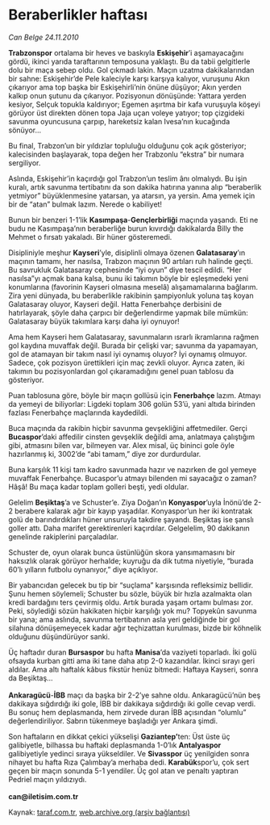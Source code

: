 # Beraberlikler haftası

*Can Belge 24.11.2010*

<div class="yazi"><p><b>Trabzonspor</b> ortalama bir heves ve baskıyla <b>Eskişehir</b>’i aşamayacağını gördü, ikinci yarıda taraftarının temposuna yaklaştı. Bu da tabii gelgitlerle dolu bir maça sebep oldu. Gol çıkmadı lakin. Maçın uzatma dakikalarından bir sahne: Eskişehir’de Pele kaleciyle karşı karşıya kalıyor, vuruşunu Akın çıkarıyor ama top başka bir Eskişehirli’nin önüne düşüyor; Akın yerden kalkıp onun şutunu da çıkarıyor. Pozisyonun dönüşünde: Yattara yerden kesiyor, Selçuk topukla kaldırıyor; Egemen aşırtma bir kafa vuruşuyla köşeyi görüyor üst direkten dönen topa Jaja uçan voleye yatıyor; top çizgideki savunma oyuncusuna çarpıp, hareketsiz kalan Ivesa’nın kucağında sönüyor...</p>
<p>Bu final, Trabzon’un bir yıldızlar topluluğu olduğunu çok açık gösteriyor; kalecisinden başlayarak, topa değen her Trabzonlu “ekstra” bir numara sergiliyor.</p>
<p>Aslında, Eskişehir’in kaçırdığı gol Trabzon’un teslim ânı olmalıydı. Bu işin kuralı, artık savunma tertibatını da son dakika hatırına yanına alıp “beraberlik yetmiyor” büyüklenmesine yatarsan, ya atarsın, ya yersin. Ama yemek için bir de “atan” bulmak lazım. Nerede o kabiliyet!</p>
<p>Bunun bir benzeri 1-1’lik <b>Kasımpaşa</b>-<b>Gençlerbirliği</b> maçında yaşandı. Eti ne budu ne Kasımpaşa’nın beraberliğe burun kıvırdığı dakikalarda Billy the Mehmet o fırsatı yakaladı. Bir hüner gösteremedi.</p>
<p>Disipliniyle meşhur <b>Kayseri</b>’yle, disiplinli olmaya özenen <b>Galatasaray</b>’ın maçının tamamı, her nasılsa, Trabzon maçının 90 artıları ruh halinde geçti. Bu savrukluk Galatasaray cephesinde “iyi oyun” diye tescil edildi. “Her nasılsa”yı açmak bana kalsa, bunu iki takımın böyle bir eşleşmedeki yeni konumlarına (favorinin Kayseri olmasına meselâ) alışamamalarına bağlarım. Zira yeni dünyada, bu beraberlikle rakibinin şampiyonluk yoluna taş koyan Galatasaray oluyor, Kayseri değil. Hatta Fenerbahçe derbisini de hatırlayarak, şöyle daha çarpıcı bir değerlendirme yapmak bile mümkün: Galatasaray büyük takımlara karşı daha iyi oynuyor!</p>
<p>Ama hem Kayseri hem Galatasaray, savunmaların ısrarlı ikramlarına rağmen gol kaydına muvaffak değil. Burada bir çelişki var; savunma da yapamayan, gol de atamayan bir takım nasıl iyi oynamış oluyor? İyi oynamış olmuyor. Sadece, çok pozisyon ürettikleri için maç zevkli oluyor. Ayrıca zaten, iki takımın bu pozisyonlardan gol çıkaramadığını genel puan tablosu da gösteriyor.</p>
<p>Puan tablosuna göre, böyle bir maçın gollüsü için <b>Fenerbahçe</b> lazım. Atmayı da yemeyi de biliyorlar: Ligdeki toplam 306 golün 53’ü, yani altıda birinden fazlası Fenerbahçe maçlarında kaydedildi.</p>
<p>Buca maçında da rakibin hiçbir savunma gevşekliğini affetmediler. Gerçi <b>Bucaspor</b>’daki affedilir cinsten gevşeklik değildi ama, anlatmaya çalıştığım gibi, atmasını bilen var, bilmeyen var. Alex misal, üç bininci gole öyle hazırlanmış ki, 3002’de “abi tamam,” diye zor durdurdular.</p>
<p>Buna karşılık 11 kişi tam kadro savunmada hazır ve nazırken de gol yemeye muvaffak Fenerbahçe. Bucaspor’u atmayı bilenden mi sayacağız o zaman? Hâşâ! Bu maça kadar toplam golleri beşti, yedi oldular.</p>
<p>Gelelim <b>Beşiktaş</b>’a ve Schuster’e. Ziya Doğan’ın <b>Konyaspor</b>’uyla İnönü’de 2-2 berabere kalarak ağır bir kayıp yaşadılar. Konyaspor’un her iki kontratak golü de barındırdıkları hüner unsuruyla takdire şayandı. Beşiktaş ise şanslı goller attı. Daha marifet gerektirenleri kaçırdılar. Gelgelelim, 90 dakikanın genelinde rakiplerini parçaladılar.</p>
<p>Schuster de, oyun olarak bunca üstünlüğün skora yansımamasını bir haksızlık olarak görüyor herhalde; kuyruğu da dik tutma niyetiyle, “burada 60’lı yılların futbolu oynanıyor,” diye açıklıyor.</p>
<p>Bir yabancıdan gelecek bu tip bir “suçlama” karşısında refleksimiz bellidir. Şunu hemen söylemeli; Schuster bu sözle, büyük bir hızla azalmakta olan kredi bardağını ters çevirmiş oldu. Artık burada yaşam ortamı bulması zor. Peki, söylediği sözün hakikaten hiçbir karşılığı yok mu? Topyekûn savunma bir yana; ama aslında, savunma tertibatının asla yeri geldiğinde bir gol silahına dönüşemeyecek kadar ağır teçhizattan kurulması, bizde bir köhnelik olduğunu düşündürüyor sanki.</p>
<p>Üç haftadır duran <b>Bursaspor</b> bu hafta <b>Manisa</b>’da vaziyeti toparladı. İki golü ofsayda kurban gitti ama iki tane daha atıp 2-0 kazandılar. İkinci sırayı geri aldılar. Ama altı haftalık kâbus fikstür henüz bitmedi: Haftaya Kayseri, sonra da Beşiktaş...<br/><br/><b>Ankaragücü</b>-<b>İBB</b> maçı da başka bir 2-2’ye sahne oldu. Ankaragücü’nün beş dakikaya sığdırdığı iki gole, İBB bir dakikaya sığdırdığı iki golle cevap verdi. Bu sonuç hem deplasmanda, hem zirvede duran İBB açısından “olumlu” değerlendiriliyor. Sabrın tükenmeye başladığı yer Ankara şimdi.</p>
<p>Son haftaların en dikkat çekici yükselişi <b>Gaziantep’</b>ten: Üst üste üç galibiyetle, bilhassa bu haftaki deplasmanda 1-0’lık <b>Antalyaspor</b> galibiyetiyle yedinci sıraya yükseldiler. Ve <b>Sivasspor</b> üç yenilgiden sonra nihayet bu hafta Rıza Çalımbay’a merhaba dedi. <b>Karabük</b>spor’u, çok sert geçen bir maçın sonunda 5-1 yendiler. Üç gol atan ve penaltı yaptıran Pedriel maçın yıldızıydı.<br/><br/><b>can@iletisim.com.tr</b></p></div>

Kaynak: [taraf.com.tr](http://www.taraf.com.tr:80/can-belge/makale-beraberlikler-haftasi.htm), [web.archive.org (arşiv bağlantısı)](http://web.archive.org/web/20101126045532/http://www.taraf.com.tr:80/can-belge/makale-beraberlikler-haftasi.htm)
